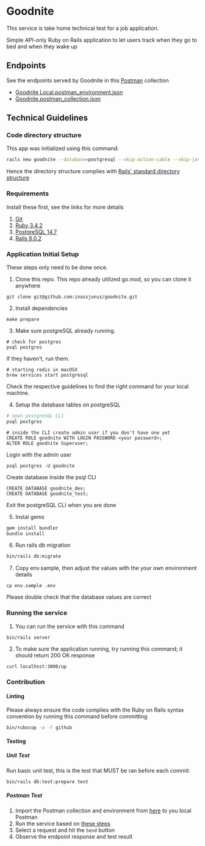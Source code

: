 # Goodnite

This service is take home technical test for a job application.

Simple API-only Ruby on Rails application to let users track when they go to bed and when they wake up

## Endpoints

See the endpoints served by Goodnite in this [Postman](https://www.postman.com/) collection
- [Goodnite Local.postman_environment.json](https://github.com/user-attachments/files/19753864/Goodnite.Local.postman_environment.json)
- [Goodnite.postman_collection.json](https://github.com/user-attachments/files/19753868/Goodnite.postman_collection.json)


## Technical Guidelines

### Code directory structure

This app was initialized using this command:

```sh
rails new goodnite --database=postgresql --skip-action-cable --skip-javascript --skip-action-mailer --skip-action-mailbox --skip-solid --api
```

Hence the directory structure complies with [Rails' standard directory structure](https://guides.rubyonrails.org/getting_started.html#directory-structure)

### Requirements

Install these first, see the links for more details
1. [Git](https://git-scm.com/downloads)
2. [Ruby 3.4.2](https://guides.rubyonrails.org/install_ruby_on_rails.html#choose-your-operating-system)
3. [PostgreSQL 14.7](https://www.postgresql.org/download/)
4. [Rails 8.0.2](https://guides.rubyonrails.org/install_ruby_on_rails.html#installing-rails)

### Application Initial Setup

These steps only need to be done once.

1. Clone this repo. This repo already utilized go.mod, so you can clone it anywhere
```shell
git clone git@github.com:inassjunus/goodnite.git
```
2. Install dependencies
```shell
make prepare
```
3. Make sure postgreSQL already running.

```shell
# check for postgres
psql postgres
```

If they haven't, run them.
```shell
# starting redis in macOSX
brew services start postgresql
```
Check the respective guidelines to find the right command for your local machine.

4. Setup the database tables on postgreSQL
```sh
# open postgreSQL CLI
psql postgres
```

```shell
# inside the CLI create admin user if you don't have one yet
CREATE ROLE goodnite WITH LOGIN PASSWORD <your password>;
ALTER ROLE goodnite Superuser;
```

Login with the admin user

```shell
psql postgres -U goodnite
```

Create database inside the psql CLI
```shell
CREATE DATABASE goodnite_dev;
CREATE DATABASE goodnite_test;
```

Exit the postgreSQL CLI when you are done

5. Instal gems
```sh
gem install bundler
bundle install
```

6. Run rails db migration
```sh
bin/rails db:migrate
```

7. Copy env.sample, then adjust the values with the your own environment details
```shell
cp env.sample .env
```
Please double check that the database values are correct

### Running the service

1. You can run the service with this command

```shell
bin/rails server

```

2. To make sure the application running, try running this command; it should return 200 OK response
```shell
curl localhost:3000/up
```

### Contribution
#### Linting
Please always ensure the code complies with the Ruby on Rails syntax convention by running this command before committing

```sh
bin/rubocop -a -f github
```

#### Testing

##### Unit Test
Run basic unit test, this is the test that MUST be ran before each commit:
```shell
bin/rails db:test:prepare test
```

##### Postman Test
1. Import the Postman collection and environment from [here](https://github.com/inassjunus/goodnite?tab=readme-ov-file#endpoints) to you local Postman
2. Run the service based on [these steps](https://github.com/inassjunus/goodnite?tab=readme-ov-file#running-the-service)
3. Select a request and hit the `Send` button
4. Observe the endpoint response and test result
